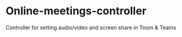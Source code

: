 # Online-meetings-controller
Controller for setting audio/video and screen share in Toom &amp; Teams
